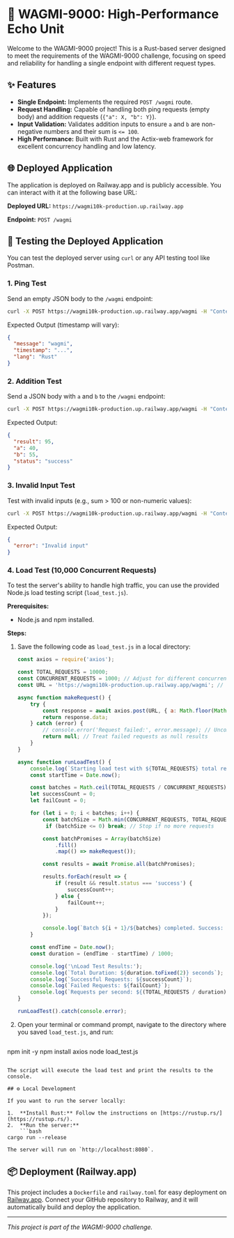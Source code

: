 # 🚀 WAGMI-9000: High-Performance Echo Unit

Welcome to the WAGMI-9000 project! This is a Rust-based server designed to meet the requirements of the WAGMI-9000 challenge, focusing on speed and reliability for handling a single endpoint with different request types.

## ✨ Features

- **Single Endpoint:** Implements the required `POST /wagmi` route.
- **Request Handling:** Capable of handling both ping requests (empty body) and addition requests (`{"a": X, "b": Y}`).
- **Input Validation:** Validates addition inputs to ensure `a` and `b` are non-negative numbers and their sum is `<= 100`.
- **High Performance:** Built with Rust and the Actix-web framework for excellent concurrency handling and low latency.

## 🌐 Deployed Application

The application is deployed on Railway.app and is publicly accessible. You can interact with it at the following base URL:

**Deployed URL:** `https://wagmi10k-production.up.railway.app`

**Endpoint:** `POST /wagmi`

## 🧪 Testing the Deployed Application

You can test the deployed server using `curl` or any API testing tool like Postman.

### 1. Ping Test

Send an empty JSON body to the `/wagmi` endpoint:

```bash
curl -X POST https://wagmi10k-production.up.railway.app/wagmi -H "Content-Type: application/json" -d "{}"
```

Expected Output (timestamp will vary):

```json
{
  "message": "wagmi",
  "timestamp": "...",
  "lang": "Rust"
}
```

### 2. Addition Test

Send a JSON body with `a` and `b` to the `/wagmi` endpoint:

```bash
curl -X POST https://wagmi10k-production.up.railway.app/wagmi -H "Content-Type: application/json" -d '{"a": 40, "b": 55}'
```

Expected Output:

```json
{
  "result": 95,
  "a": 40,
  "b": 55,
  "status": "success"
}
```

### 3. Invalid Input Test

Test with invalid inputs (e.g., sum > 100 or non-numeric values):

```bash
curl -X POST https://wagmi10k-production.up.railway.app/wagmi -H "Content-Type: application/json" -d '{"a": 50, "b": 60}'
```

Expected Output:

```json
{
  "error": "Invalid input"
}
```

### 4. Load Test (10,000 Concurrent Requests)

To test the server's ability to handle high traffic, you can use the provided Node.js load testing script (`load_test.js`).

**Prerequisites:**

- Node.js and npm installed.

**Steps:**

1. Save the following code as `load_test.js` in a local directory:

    ```javascript
    const axios = require('axios');

    const TOTAL_REQUESTS = 10000;
    const CONCURRENT_REQUESTS = 1000; // Adjust for different concurrency levels
    const URL = 'https://wagmi10k-production.up.railway.app/wagmi'; // YOUR DEPLOYED RAILWAY URL

    async function makeRequest() {
        try {
            const response = await axios.post(URL, { a: Math.floor(Math.random() * 50), b: Math.floor(Math.random() * 50) }); // Using random numbers for a+b <= 100
            return response.data;
        } catch (error) {
            // console.error('Request failed:', error.message); // Uncomment for detailed errors
            return null; // Treat failed requests as null results
        }
    }

    async function runLoadTest() {
        console.log(`Starting load test with ${TOTAL_REQUESTS} total requests...`);
        const startTime = Date.now();

        const batches = Math.ceil(TOTAL_REQUESTS / CONCURRENT_REQUESTS);
        let successCount = 0;
        let failCount = 0;

        for (let i = 0; i < batches; i++) {
            const batchSize = Math.min(CONCURRENT_REQUESTS, TOTAL_REQUESTS - i * CONCURRENT_REQUESTS);
             if (batchSize <= 0) break; // Stop if no more requests

            const batchPromises = Array(batchSize)
                .fill()
                .map(() => makeRequest());

            const results = await Promise.all(batchPromises);

            results.forEach(result => {
                if (result && result.status === 'success') {
                    successCount++;
                } else {
                    failCount++;
                }
            });

            console.log(`Batch ${i + 1}/${batches} completed. Success: ${successCount}, Failed: ${failCount}`);
        }

        const endTime = Date.now();
        const duration = (endTime - startTime) / 1000;

        console.log('\nLoad Test Results:');
        console.log(`Total Duration: ${duration.toFixed(2)} seconds`);
        console.log(`Successful Requests: ${successCount}`);
        console.log(`Failed Requests: ${failCount}`);
        console.log(`Requests per second: ${(TOTAL_REQUESTS / duration).toFixed(2)}`);
    }

    runLoadTest().catch(console.error);
    ```

2. Open your terminal or command prompt, navigate to the directory where you saved `load_test.js`, and run:

    ```bash

npm init -y
npm install axios
node load_test.js

```

The script will execute the load test and print the results to the console.

## ⚙️ Local Development

If you want to run the server locally:

1.  **Install Rust:** Follow the instructions on [https://rustup.rs/](https://rustup.rs/).
2.  **Run the server:**
    ```bash
cargo run --release
```

    The server will run on `http://localhost:8080`.

## 📦 Deployment (Railway.app)

This project includes a `Dockerfile` and `railway.toml` for easy deployment on [Railway.app](https://railway.app/). Connect your GitHub repository to Railway, and it will automatically build and deploy the application.

---

*This project is part of the WAGMI-9000 challenge.*
